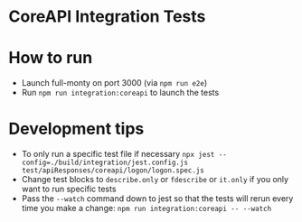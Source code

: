 CoreAPI Integration Tests
=========================

# How to run
- Launch full-monty on port 3000 (via `npm run e2e`)
- Run `npm run integration:coreapi` to launch the tests

# Development tips
- To only run a specific test file if necessary `npx jest --config=./build/integration/jest.config.js test/apiResponses/coreapi/logon/logon.spec.js`
- Change test blocks to `describe.only` or `fdescribe` or `it.only` if you only want to run specific tests
- Pass the `--watch` command down to jest so that the tests will rerun every time you make a change: `npm run integration:coreapi -- --watch`
